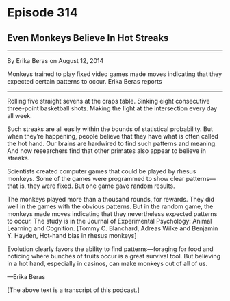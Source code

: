 # Episode 314

## Even Monkeys Believe In Hot Streaks

---

By Erika Beras on August 12, 2014

Monkeys trained to play fixed video games made moves indicating that they expected certain patterns to occur. Erika Beras reports

---

Rolling five straight sevens at the craps table. Sinking eight consecutive three-point basketball shots. Making the light at the intersection every day all week.

Such streaks are all easily within the bounds of statistical probability. But when they’re happening, people believe that they have what is often called the hot hand. Our brains are hardwired to find such patterns and meaning. And now researchers find that other primates also appear to believe in streaks.

Scientists created computer games that could be played by rhesus monkeys. Some of the games were programmed to show clear patterns—that is, they were fixed. But one game gave random results.

The monkeys played more than a thousand rounds, for rewards. They did well in the games with the obvious patterns. But in the random game, the monkeys made moves indicating that they nevertheless expected patterns to occur. The study is in the Journal of Experimental Psychology: Animal Learning and Cognition. [Tommy C. Blanchard, Adreas Wilke and Benjamin Y. Hayden, Hot-hand bias in rhesus monkeys]

Evolution clearly favors the ability to find patterns—foraging for food and noticing where bunches of fruits occur is a great survival tool. But believing in a hot hand, especially in casinos, can make monkeys out of all of us.

—Erika Beras

[The above text is a transcript of this podcast.]

